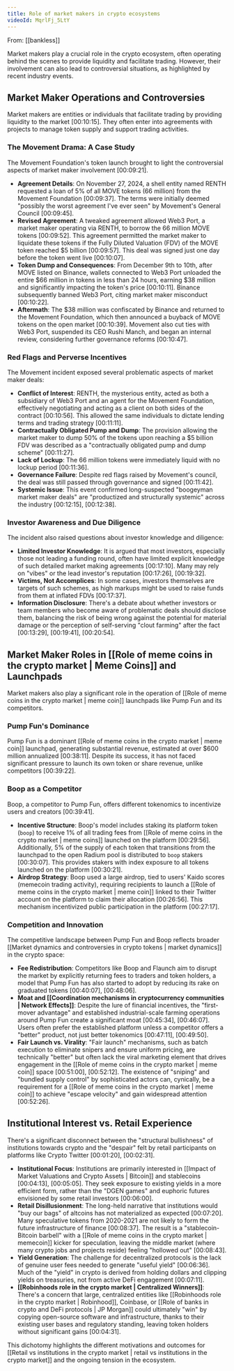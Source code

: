 ```yaml
---
title: Role of market makers in crypto ecosystems
videoId: MqrlFj_5LtY
---
```


From: [[bankless]] <br/> 

Market makers play a crucial role in the crypto ecosystem, often operating behind the scenes to provide liquidity and facilitate trading. However, their involvement can also lead to controversial situations, as highlighted by recent industry events.

## Market Maker Operations and Controversies

Market makers are entities or individuals that facilitate trading by providing liquidity to the market [00:10:15]. They often enter into agreements with projects to manage token supply and support trading activities.

### The Movement Drama: A Case Study
The Movement Foundation's token launch brought to light the controversial aspects of market maker involvement <a class="yt-timestamp" data-t="00:09:21">[00:09:21]</a>.

*   **Agreement Details**: On November 27, 2024, a shell entity named RENTH requested a loan of 5% of all MOVE tokens (66 million) from the Movement Foundation <a class="yt-timestamp" data-t="00:09:37">[00:09:37]</a>. The terms were initially deemed "possibly the worst agreement I've ever seen" by Movement's General Council <a class="yt-timestamp" data-t="00:09:45">[00:09:45]</a>.
*   **Revised Agreement**: A tweaked agreement allowed Web3 Port, a market maker operating via RENTH, to borrow the 66 million MOVE tokens <a class="yt-timestamp" data-t="00:09:52">[00:09:52]</a>. This agreement permitted the market maker to liquidate these tokens if the Fully Diluted Valuation (FDV) of the MOVE token reached $5 billion <a class="yt-timestamp" data-t="00:09:57">[00:09:57]</a>. This deal was signed just one day before the token went live <a class="yt-timestamp" data-t="00:10:07">[00:10:07]</a>.
*   **Token Dump and Consequences**: From December 9th to 10th, after MOVE listed on Binance, wallets connected to Web3 Port unloaded the entire $66 million in tokens in less than 24 hours, earning $38 million and significantly impacting the token's price <a class="yt-timestamp" data-t="00:10:11">[00:10:11]</a>. Binance subsequently banned Web3 Port, citing market maker misconduct <a class="yt-timestamp" data-t="00:10:22">[00:10:22]</a>.
*   **Aftermath**: The $38 million was confiscated by Binance and returned to the Movement Foundation, which then announced a buyback of MOVE tokens on the open market <a class="yt-timestamp" data-t="00:10:39">[00:10:39]</a>. Movement also cut ties with Web3 Port, suspended its CEO Rushi Manch, and began an internal review, considering further governance reforms <a class="yt-timestamp" data-t="00:10:47">[00:10:47]</a>.

### Red Flags and Perverse Incentives
The Movement incident exposed several problematic aspects of market maker deals:

*   **Conflict of Interest**: RENTH, the mysterious entity, acted as both a subsidiary of Web3 Port and an agent for the Movement Foundation, effectively negotiating and acting as a client on both sides of the contract <a class="yt-timestamp" data-t="00:10:56">[00:10:56]</a>. This allowed the same individuals to dictate lending terms and trading strategy <a class="yt-timestamp" data-t="00:11:11">[00:11:11]</a>.
*   **Contractually Obligated Pump and Dump**: The provision allowing the market maker to dump 50% of the tokens upon reaching a $5 billion FDV was described as a "contractually obligated pump and dump scheme" <a class="yt-timestamp" data-t="00:11:27">[00:11:27]</a>.
*   **Lack of Lockup**: The 66 million tokens were immediately liquid with no lockup period <a class="yt-timestamp" data-t="00:11:36">[00:11:36]</a>.
*   **Governance Failure**: Despite red flags raised by Movement's council, the deal was still passed through governance and signed <a class="yt-timestamp" data-t="00:11:42">[00:11:42]</a>.
*   **Systemic Issue**: This event confirmed long-suspected "boogeyman market maker deals" are "productized and structurally systemic" across the industry <a class="yt-timestamp" data-t="00:12:15">[00:12:15]</a>, <a class="yt-timestamp" data-t="00:12:38">[00:12:38]</a>.

### Investor Awareness and Due Diligence
The incident also raised questions about investor knowledge and diligence:

*   **Limited Investor Knowledge**: It is argued that most investors, especially those not leading a funding round, often have limited explicit knowledge of such detailed market making agreements <a class="yt-timestamp" data-t="00:17:10">[00:17:10]</a>. Many may rely on "vibes" or the lead investor's reputation <a class="yt-timestamp" data-t="00:17:26">[00:17:26]</a>, <a class="yt-timestamp" data-t="00:19:32">[00:19:32]</a>.
*   **Victims, Not Accomplices**: In some cases, investors themselves are targets of such schemes, as high markups might be used to raise funds from them at inflated FDVs <a class="yt-timestamp" data-t="00:17:37">[00:17:37]</a>.
*   **Information Disclosure**: There's a debate about whether investors or team members who become aware of problematic deals should disclose them, balancing the risk of being wrong against the potential for material damage or the perception of self-serving "clout farming" after the fact <a class="yt-timestamp" data-t="00:13:29">[00:13:29]</a>, <a class="yt-timestamp" data-t="00:19:41">[00:19:41]</a>, <a class="yt-timestamp" data-t="00:20:54">[00:20:54]</a>.

## Market Maker Roles in [[Role of meme coins in the crypto market | Meme Coins]] and Launchpads

Market makers also play a significant role in the operation of [[Role of meme coins in the crypto market | meme coin]] launchpads like Pump Fun and its competitors.

### Pump Fun's Dominance
Pump Fun is a dominant [[Role of meme coins in the crypto market | meme coin]] launchpad, generating substantial revenue, estimated at over $600 million annualized <a class="yt-timestamp" data-t="00:38:11">[00:38:11]</a>. Despite its success, it has not faced significant pressure to launch its own token or share revenue, unlike competitors <a class="yt-timestamp" data-t="00:39:22">[00:39:22]</a>.

### Boop as a Competitor
Boop, a competitor to Pump Fun, offers different tokenomics to incentivize users and creators <a class="yt-timestamp" data-t="00:39:41">[00:39:41]</a>.
*   **Incentive Structure**: Boop's model includes staking its platform token (`boop`) to receive 1% of all trading fees from [[Role of meme coins in the crypto market | meme coins]] launched on the platform <a class="yt-timestamp" data-t="00:29:56">[00:29:56]</a>. Additionally, 5% of the supply of each token that transitions from the launchpad to the open Radium pool is distributed to `boop` stakers <a class="yt-timestamp" data-t="00:30:07">[00:30:07]</a>. This provides stakers with index exposure to all tokens launched on the platform <a class="yt-timestamp" data-t="00:30:21">[00:30:21]</a>.
*   **Airdrop Strategy**: Boop used a large airdrop, tied to users' Kaido scores (memecoin trading activity), requiring recipients to launch a [[Role of meme coins in the crypto market | meme coin]] linked to their Twitter account on the platform to claim their allocation <a class="yt-timestamp" data-t="00:26:56">[00:26:56]</a>. This mechanism incentivized public participation in the platform <a class="yt-timestamp" data-t="00:27:17">[00:27:17]</a>.

### Competition and Innovation
The competitive landscape between Pump Fun and Boop reflects broader [[Market dynamics and controversies in crypto tokens | market dynamics]] in the crypto space:

*   **Fee Redistribution**: Competitors like Boop and Flaunch aim to disrupt the market by explicitly returning fees to traders and token holders, a model that Pump Fun has also started to adopt by reducing its rake on graduated tokens <a class="yt-timestamp" data-t="00:40:07">[00:40:07]</a>, <a class="yt-timestamp" data-t="00:48:06">[00:48:06]</a>.
*   **Moat and [[Coordination mechanisms in cryptocurrency communities | Network Effects]]**: Despite the lure of financial incentives, the "first-mover advantage" and established industrial-scale farming operations around Pump Fun create a significant moat <a class="yt-timestamp" data-t="00:45:34">[00:45:34]</a>, <a class="yt-timestamp" data-t="00:46:07">[00:46:07]</a>. Users often prefer the established platform unless a competitor offers a "better" product, not just better tokenomics <a class="yt-timestamp" data-t="00:47:11">[00:47:11]</a>, <a class="yt-timestamp" data-t="00:49:50">[00:49:50]</a>.
*   **Fair Launch vs. Virality**: "Fair launch" mechanisms, such as batch execution to eliminate snipers and ensure uniform pricing, are technically "better" but often lack the viral marketing element that drives engagement in the [[Role of meme coins in the crypto market | meme coin]] space <a class="yt-timestamp" data-t="00:51:00">[00:51:00]</a>, <a class="yt-timestamp" data-t="00:52:12">[00:52:12]</a>. The existence of "sniping" and "bundled supply control" by sophisticated actors can, cynically, be a requirement for a [[Role of meme coins in the crypto market | meme coin]] to achieve "escape velocity" and gain widespread attention <a class="yt-timestamp" data-t="00:52:26">[00:52:26]</a>.

## Institutional Interest vs. Retail Experience

There's a significant disconnect between the "structural bullishness" of institutions towards crypto and the "despair" felt by retail participants on platforms like Crypto Twitter <a class="yt-timestamp" data-t="00:01:20">[00:01:20]</a>, <a class="yt-timestamp" data-t="00:02:31">[00:02:31]</a>.

*   **Institutional Focus**: Institutions are primarily interested in [[Impact of Market Valuations and Crypto Assets | Bitcoin]] and stablecoins <a class="yt-timestamp" data-t="00:04:13">[00:04:13]</a>, <a class="yt-timestamp" data-t="00:05:05">[00:05:05]</a>. They seek exposure to existing yields in a more efficient form, rather than the "DGEN games" and euphoric futures envisioned by some retail investors <a class="yt-timestamp" data-t="00:06:00">[00:06:00]</a>.
*   **Retail Disillusionment**: The long-held narrative that institutions would "buy our bags" of altcoins has not materialized as expected <a class="yt-timestamp" data-t="00:07:20">[00:07:20]</a>. Many speculative tokens from 2020-2021 are not likely to form the future infrastructure of finance <a class="yt-timestamp" data-t="00:08:37">[00:08:37]</a>. The result is a "stablecoin-Bitcoin barbell" with a [[Role of meme coins in the crypto market | memecoin]] kicker for speculation, leaving the middle market (where many crypto jobs and projects reside) feeling "hollowed out" <a class="yt-timestamp" data-t="00:08:43">[00:08:43]</a>.
*   **Yield Generation**: The challenge for decentralized protocols is the lack of genuine user fees needed to generate "useful yield" <a class="yt-timestamp" data-t="00:06:36">[00:06:36]</a>. Much of the "yield" in crypto is derived from holding dollars and clipping yields on treasuries, not from active DeFi engagement <a class="yt-timestamp" data-t="00:07:11">[00:07:11]</a>.
*   **[[Robinhoods role in the crypto market | Centralized Winners]]**: There's a concern that large, centralized entities like [[Robinhoods role in the crypto market | Robinhood]], Coinbase, or [[Role of banks in crypto and DeFi protocols | JP Morgan]] could ultimately "win" by copying open-source software and infrastructure, thanks to their existing user bases and regulatory standing, leaving token holders without significant gains <a class="yt-timestamp" data-t="00:04:31">[00:04:31]</a>.

This dichotomy highlights the different motivations and outcomes for [[Retail vs institutions in the crypto market | retail vs institutions in the crypto market]] and the ongoing tension in the ecosystem.
